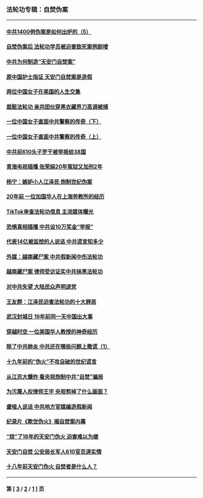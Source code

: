 ### 法轮功专辑：自焚伪案
---
#### [中共1400例伪案是如何出炉的（5）](../../pages/nf5562/n13226831.md?11290430) 
#### [自焚伪案后 法轮功学员被迫害致死案例剧增](../../pages/nf5562/n13190600.md?11290430) 
#### [中共为何制造“天安门自焚案”](../../pages/nf5562/n13183270.md?11290430) 
#### [原中国护士指证 天安门自焚案是造假](../../pages/nf5562/n13172289.md?11290430) 
#### [两位中国女子在美国的人生交集](../../pages/nf5562/n13156138.md?11290430) 
#### [栽赃法轮功 亲共团伙穿黑衣藏界刀高调被捕](../../pages/nf5562/n13073780.md?11290430) 
#### [一位中国女子直面中共警察的传奇（下）](../../pages/nf5562/n12989706.md?11290430) 
#### [一位中国女子直面中共警察的传奇（上）](../../pages/nf5562/n12985072.md?11290430) 
#### [中共前610头子罗干被举报给38国](../../pages/nf5562/n12975419.md?11290430) 
#### [青海电视插播 张荣娟20年冤狱又加刑2年](../../pages/nf5562/n12738166.md?11290430) 
#### [杨宁：嫉妒小人江泽民 炮制世纪伪案](../../pages/nf5562/n12724108.md?11290430) 
#### [20年前 一位加国华人在上海劳教所的经历](../../pages/nf5562/n12707932.md?11290430) 
#### [TikTok审查法轮功信息 主流媒体曝光](../../pages/nf5562/n12362336.md?11290430) 
#### [恐惧真相插播 中共设10万奖金“举报”](../../pages/nf5562/n12306396.md?11290430) 
#### [代表14亿被监控的人说话 中共谎言知多少](../../pages/nf5562/n12297484.md?11290430) 
#### [外媒：越南藏尸案 中共假新闻中伤法轮功](../../pages/nf5562/n12264411.md?11290430) 
#### [越南藏尸案 律师受访证实中共抹黑法轮功](../../pages/nf5562/n12261878.md?11290430) 
#### [对中共失望 大陆民众声明退党](../../pages/nf5562/n12187315.md?11290430) 
#### [王友群：江泽民迫害法轮功的十大罪恶](../../pages/nf5562/n12169074.md?11290430) 
#### [武汉封城日 19年前同一天中国出大事](../../pages/nf5562/n12150901.md?11290430) 
#### [穿越时空  一位美国华人教授的神奇经历](../../pages/nf5562/n12097460.md?11290430) 
#### [除了中共肺炎 中共还在哪些问题上撒谎（1）](../../pages/nf5562/n11955770.md?11290430) 
#### [十九年前的“伪火”不攻自破的世纪谎言](../../pages/nf5562/n11813238.md?11290430) 
#### [从江苏大爆炸 看央视炮制中共“自焚”骗局](../../pages/nf5562/n11140275.md?11290430) 
#### [为污蔑人权律师王宇 央视剪掉了什么画面？](../../pages/nf5562/n11130142.md?11290430) 
#### [聋哑人说话 中共地方官媒编造假新闻](../../pages/nf5562/n11006067.md?11290430) 
#### [纪录片《欺世伪火》揭自焚案内幕](../../pages/nf5562/n11002664.md?11290430) 
#### [“烧”了18年的天安门伪火 迫害难以为继](../../pages/nf5562/n10996660.md?11290430) 
#### [天安门自焚 公安局长军人610官员道实情](../../pages/nf5562/n10997098.md?11290430) 
#### [十八年前天安门伪火 自焚者是什么人？](../../pages/nf5562/n10996556.md?11290430) 

---
#### 第 [ [3](./3.md?11290430) / [2](./2.md?11290430) / [1](./1.md?11290430) ] 页
